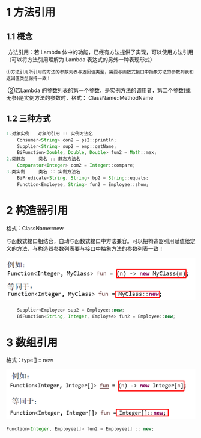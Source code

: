 

# 1 **方法引用**

## 1.1 概念

​	方法引用：若 Lambda 体中的功能，已经有方法提供了实现，可以使用方法引用（可以将方法引用理解为 Lambda 表达式的另外一种表现形式）

 	①方法引用所引用的方法的参数列表与返回值类型，需要与函数式接口中抽象方法的参数列表和返回值类型保持一致！

​	②若Lambda 的参数列表的第一个参数，是实例方法的调用者，第二个参数(或无参)是实例方法的参数时，格式： ClassName::MethodName

 

## 1.2 **三种方式**

```java
1.对象实例	 对象的引用 :: 实例方法名 
	Consumer<String> con2 = ps2::println;
	Supplier<String> sup2 = emp::getName;
	BiFunction<Double, Double, Double> fun2 = Math::max;
2.类静态	  类名 :: 静态方法名
	Comparator<Integer> com2 = Integer::compare;
3.类实例	  类名 :: 实例方法名
	BiPredicate<String, String> bp2 = String::equals;
	Function<Employee, String> fun2 = Employee::show;
```

# 2 **构造器引用**

格式：ClassName::new 

​	与函数式接口相结合，自动与函数式接口中方法兼容。可以把构造器引用赋值给定义的方法，与构造器参数列表要与接口中抽象方法的参数列表一致！

![构造器引用](./assets/构造器引用.png)

```java
	Supplier<Employee> sup2 = Employee::new;
	BiFunction<String, Integer, Employee> fun2 = Employee::new;
```

# 3 **数组引用**

格式：type[] :: new

 ![数组引用](./assets/数组引用.png)

```java
Function<Integer, Employee[]> fun2 = Employee[] :: new;
```

 